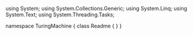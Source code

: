 ﻿using System;
using System.Collections.Generic;
using System.Linq;
using System.Text;
using System.Threading.Tasks;

namespace TuringMachine
{
    class Readme
    {
    }
}
